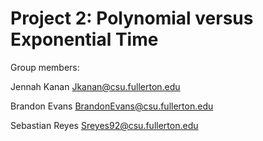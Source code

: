 # Project 2: Polynomial versus Exponential Time

Group members:

Jennah Kanan Jkanan@csu.fullerton.edu

Brandon Evans BrandonEvans@csu.fullerton.edu

Sebastian Reyes Sreyes92@csu.fullerton.edu

